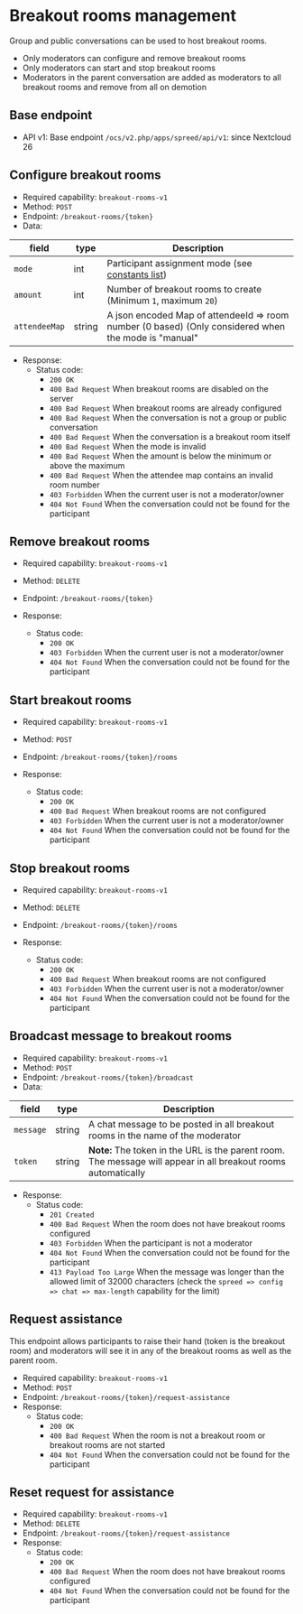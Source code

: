 # Breakout rooms management

Group and public conversations can be used to host breakout rooms.

* Only moderators can configure and remove breakout rooms
* Only moderators can start and stop breakout rooms
* Moderators in the parent conversation are added as moderators to all breakout rooms and remove from all on demotion

## Base endpoint

* API v1: Base endpoint `/ocs/v2.php/apps/spreed/api/v1`: since Nextcloud 26

## Configure breakout rooms

* Required capability: `breakout-rooms-v1`
* Method: `POST`
* Endpoint: `/breakout-rooms/{token}`
* Data:

| field         | type   | Description                                                                                          |
|---------------|--------|------------------------------------------------------------------------------------------------------|
| `mode`        | int    | Participant assignment mode (see [constants list](constants.md#breakout-room-modes))                 |
| `amount`      | int    | Number of breakout rooms to create (Minimum `1`, maximum `20`)                                       |
| `attendeeMap` | string | A json encoded Map of attendeeId => room number (0 based) (Only considered when the mode is "manual" |

* Response:
    - Status code:
        + `200 OK`
        + `400 Bad Request` When breakout rooms are disabled on the server
        + `400 Bad Request` When breakout rooms are already configured
        + `400 Bad Request` When the conversation is not a group or public conversation
        + `400 Bad Request` When the conversation is a breakout room itself
        + `400 Bad Request` When the mode is invalid
        + `400 Bad Request` When the amount is below the minimum or above the maximum
        + `400 Bad Request` When the attendee map contains an invalid room number
        + `403 Forbidden` When the current user is not a moderator/owner
        + `404 Not Found` When the conversation could not be found for the participant

## Remove breakout rooms

* Required capability: `breakout-rooms-v1`
* Method: `DELETE`
* Endpoint: `/breakout-rooms/{token}`

* Response:
    - Status code:
        + `200 OK`
        + `403 Forbidden` When the current user is not a moderator/owner
        + `404 Not Found` When the conversation could not be found for the participant

## Start breakout rooms

* Required capability: `breakout-rooms-v1`
* Method: `POST`
* Endpoint: `/breakout-rooms/{token}/rooms`

* Response:
	- Status code:
		+ `200 OK`
		+ `400 Bad Request` When breakout rooms are not configured
		+ `403 Forbidden` When the current user is not a moderator/owner
		+ `404 Not Found` When the conversation could not be found for the participant

## Stop breakout rooms

* Required capability: `breakout-rooms-v1`
* Method: `DELETE`
* Endpoint: `/breakout-rooms/{token}/rooms`

* Response:
	- Status code:
		+ `200 OK`
		+ `400 Bad Request` When breakout rooms are not configured
		+ `403 Forbidden` When the current user is not a moderator/owner
		+ `404 Not Found` When the conversation could not be found for the participant

## Broadcast message to breakout rooms

* Required capability: `breakout-rooms-v1`
* Method: `POST`
* Endpoint: `/breakout-rooms/{token}/broadcast`
* Data:

| field     | type   | Description                                                                                                    |
|-----------|--------|----------------------------------------------------------------------------------------------------------------|
| `message` | string | A chat message to be posted in all breakout rooms in the name of the moderator                                 |
| `token`   | string | **Note:** The token in the URL is the parent room. The message will appear in all breakout rooms automatically |

* Response:
	- Status code:
		+ `201 Created`
		+ `400 Bad Request` When the room does not have breakout rooms configured
		+ `403 Forbidden` When the participant is not a moderator
		+ `404 Not Found` When the conversation could not be found for the participant
		+ `413 Payload Too Large` When the message was longer than the allowed limit of 32000 characters (check the `spreed => config => chat => max-length` capability for the limit)

## Request assistance

This endpoint allows participants to raise their hand (token is the breakout room) and moderators will see it in any of the breakout rooms as well as the parent room.

* Required capability: `breakout-rooms-v1`
* Method: `POST`
* Endpoint: `/breakout-rooms/{token}/request-assistance`
* Response:
	- Status code:
		+ `200 OK`
		+ `400 Bad Request` When the room is not a breakout room or breakout rooms are not started
		+ `404 Not Found` When the conversation could not be found for the participant

## Reset request for assistance

* Required capability: `breakout-rooms-v1`
* Method: `DELETE`
* Endpoint: `/breakout-rooms/{token}/request-assistance`
* Response:
	- Status code:
		+ `200 OK`
		+ `400 Bad Request` When the room does not have breakout rooms configured
		+ `404 Not Found` When the conversation could not be found for the participant
